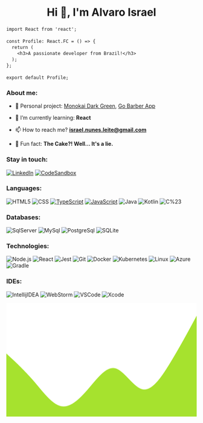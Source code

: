 <h1 align="center">Hi 👋, I'm Alvaro Israel</h1>

```tsx
import React from 'react';

const Profile: React.FC = () => {
  return (
    <h3>A passionate developer from Brazil!</h3>
  );
};

export default Profile;
```

### About me:

- 🔭 Personal project: [Monokai Dark Green](https://github.com/AlvaroIsrael/monokai-dark-green),
  [Go Barber App](https://github.com/AlvaroIsrael/gobarber-app)

- 🌱 I’m currently learning: **React**

- 📫 How to reach me? **israel.nunes.leite@gmail.com**

- 🎂 Fun fact: **The Cake?! Well... It's a lie.**

### Stay in touch:

[![LinkedIn](https://img.shields.io/badge/-LinkedIn-000?&logo=LinkedIn&logoColor=0077B5)](https://linkedin.com/in/alvaroisraeldesenvolvedor)
[![CodeSandbox](https://img.shields.io/badge/-CodeSandbox-000?&logo=CodeSandbox&logoColor=ffffff)](https://codesandbox.com/alvaro%20israel%20nunes%20leite)

### Languages:

![HTML5](https://img.shields.io/badge/-HTML5-000?&logo=html5&logoColor=E34F26)
![CSS](https://img.shields.io/badge/-CSS-000?&logo=css3&logoColor=1572B6)
[![TypeScript](https://img.shields.io/badge/-TypeScript-000?&logo=TypeScript&logoColor=007ACC)](https://github.com/AlvaroIsrael?tab=repositories&q=&type=&language=typescript)
[![JavaScript](https://img.shields.io/badge/-JavaScript-000?&logo=JavaScript&logoColor=ddc508)](https://github.com/AlvaroIsrael?tab=repositories&q=&type=&language=javascript)
![Java](https://img.shields.io/badge/-Java-000?&logo=Java&logoColor=B62829)
![Kotlin](https://img.shields.io/badge/-Kotlin-000?&logo=Kotlin&logoColor=B62829)
![C%23](https://img.shields.io/badge/-C%23-000?&logo=C%20sharp&logoColor=68217A)

### Databases:

![SqlServer](https://img.shields.io/badge/-SqlServer-000?&logo=Microsoft%20SQL%20Server&logoColor=CC2927)
![MySql](https://img.shields.io/badge/-MySql-000?&logo=MySQL&logoColor=4479A1)
![PostgreSql](https://img.shields.io/badge/-PostgreSql-000?&logo=postgresql&logoColor=336791)
![SQLite](https://img.shields.io/badge/-SQLite-000?&logo=sqlite&logoColor=003B57)

### Technologies:

![Node.js](https://img.shields.io/badge/-Node-000?&logo=node.js)
![React](https://img.shields.io/badge/-React-000?&logo=React)
![Jest](https://img.shields.io/badge/-Jest-000?&logo=Jest&logoColor=C21325)
![Git](https://img.shields.io/badge/-Git-000?&logo=git&logoColor=F05032)
![Docker](https://img.shields.io/badge/-Docker-000?&logo=Docker)
![Kubernetes](https://img.shields.io/badge/-Kubernetes-000?&logo=Kubernetes)
![Linux](https://img.shields.io/badge/-Linux-000?&logo=Linux&logoColor=FCC624)
![Azure](https://img.shields.io/badge/-Azure-000?&logo=microsoft%20azure&logoColor=0089D6)
![Gradle](https://img.shields.io/badge/-Gradle-000?&logo=gradle&logoColor=02303A)

### IDEs:

![IntellijIDEA](https://img.shields.io/badge/-Intellij%20IDEA-000?&logo=Webstorm&logoColor=FC444F)
![WebStorm](https://img.shields.io/badge/-WebStorm-000?&logo=Webstorm&logoColor=179EDC)
![VSCode](https://img.shields.io/badge/-VSCode-000?&logo=Visual%20Studio%20Code&logoColor=007ACC)
![Xcode](https://img.shields.io/badge/-Xcode-000?&logo=xcode&logoColor=1575F9)

  <style>
    .waves {
      width: 100%;
      height: 300px;
    }
  </style>

<img class='waves' src="https://github.com/AlvaroIsrael/AlvaroIsrael/blob/main/img/bottom_waves.svg" alt="Bottom waves" />
